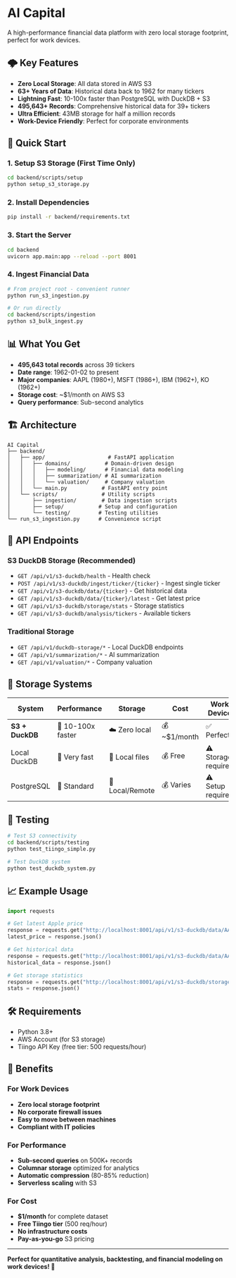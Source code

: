 # AI Capital

A high-performance financial data platform with zero local storage footprint, perfect for work devices.

## 🌩️ Key Features

- **Zero Local Storage**: All data stored in AWS S3
- **63+ Years of Data**: Historical data back to 1962 for many tickers
- **Lightning Fast**: 10-100x faster than PostgreSQL with DuckDB + S3
- **495,643+ Records**: Comprehensive historical data for 39+ tickers
- **Ultra Efficient**: 43MB storage for half a million records
- **Work-Device Friendly**: Perfect for corporate environments

## 🚀 Quick Start

### 1. Setup S3 Storage (First Time Only)
```bash
cd backend/scripts/setup
python setup_s3_storage.py
```

### 2. Install Dependencies
```bash
pip install -r backend/requirements.txt
```

### 3. Start the Server
```bash
cd backend
uvicorn app.main:app --reload --port 8001
```

### 4. Ingest Financial Data
```bash
# From project root - convenient runner
python run_s3_ingestion.py

# Or run directly
cd backend/scripts/ingestion
python s3_bulk_ingest.py
```

## 📊 What You Get

- **495,643 total records** across 39 tickers
- **Date range**: 1962-01-02 to present
- **Major companies**: AAPL (1980+), MSFT (1986+), IBM (1962+), KO (1962+)
- **Storage cost**: ~$1/month on AWS S3
- **Query performance**: Sub-second analytics

## 🏗️ Architecture

```
AI Capital
├── backend/
│   ├── app/                    # FastAPI application
│   │   ├── domains/           # Domain-driven design
│   │   │   ├── modeling/      # Financial data modeling
│   │   │   ├── summarization/ # AI summarization
│   │   │   └── valuation/     # Company valuation
│   │   └── main.py           # FastAPI entry point
│   └── scripts/              # Utility scripts
│       ├── ingestion/        # Data ingestion scripts
│       ├── setup/           # Setup and configuration
│       └── testing/         # Testing utilities
└── run_s3_ingestion.py      # Convenience script
```

## 📡 API Endpoints

### S3 DuckDB Storage (Recommended)
- `GET /api/v1/s3-duckdb/health` - Health check
- `POST /api/v1/s3-duckdb/ingest/ticker/{ticker}` - Ingest single ticker
- `GET /api/v1/s3-duckdb/data/{ticker}` - Get historical data
- `GET /api/v1/s3-duckdb/data/{ticker}/latest` - Get latest price
- `GET /api/v1/s3-duckdb/storage/stats` - Storage statistics
- `GET /api/v1/s3-duckdb/analysis/tickers` - Available tickers

### Traditional Storage
- `GET /api/v1/duckdb-storage/*` - Local DuckDB endpoints
- `GET /api/v1/summarization/*` - AI summarization
- `GET /api/v1/valuation/*` - Company valuation

## 💾 Storage Systems

| System | Performance | Storage | Cost | Work Device |
|--------|-------------|---------|------|-------------|
| **S3 + DuckDB** | 🚀 10-100x faster | ☁️ Zero local | 💰 ~$1/month | ✅ Perfect |
| Local DuckDB | 🚀 Very fast | 💽 Local files | 💰 Free | ⚠️ Storage required |
| PostgreSQL | 🐌 Standard | 💽 Local/Remote | 💰 Varies | ⚠️ Setup required |

## 🧪 Testing

```bash
# Test S3 connectivity
cd backend/scripts/testing
python test_tiingo_simple.py

# Test DuckDB system
python test_duckdb_system.py
```

## 📈 Example Usage

```python
import requests

# Get latest Apple price
response = requests.get("http://localhost:8001/api/v1/s3-duckdb/data/AAPL/latest")
latest_price = response.json()

# Get historical data
response = requests.get("http://localhost:8001/api/v1/s3-duckdb/data/AAPL?limit=100")
historical_data = response.json()

# Get storage statistics
response = requests.get("http://localhost:8001/api/v1/s3-duckdb/storage/stats")
stats = response.json()
```

## 🛠️ Requirements

- Python 3.8+
- AWS Account (for S3 storage)
- Tiingo API Key (free tier: 500 requests/hour)

## 🌟 Benefits

### For Work Devices
- **Zero local storage footprint**
- **No corporate firewall issues**
- **Easy to move between machines**
- **Compliant with IT policies**

### For Performance
- **Sub-second queries** on 500K+ records
- **Columnar storage** optimized for analytics
- **Automatic compression** (80-85% reduction)
- **Serverless scaling** with S3

### For Cost
- **$1/month** for complete dataset
- **Free Tiingo tier** (500 req/hour)
- **No infrastructure costs**
- **Pay-as-you-go** S3 pricing

---

**Perfect for quantitative analysis, backtesting, and financial modeling on work devices! 🚀** 